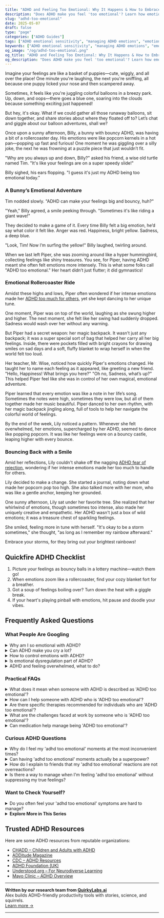 ```yaml
---
title: "ADHD and Feeling Too Emotional: Why It Happens & How to Embrace It"
description: "Does ADHD make you feel 'too emotional'? Learn how emotional sensitivity works with ADHD—and how to turn your big feelings into strengths, not struggles."
slug: "adhd-too-emotional"
date: 2025-05-07
draft: false
type: "page"
categories: ["ADHD Guides"]
tags: ["ADHD emotional sensitivity", "managing ADHD emotions", "emotional dysregulation ADHD", "ADHD mood swings", "coping with ADHD feelings", "ADHD emotional support", "ADHD emotional challenges"]
keywords: ["ADHD emotional sensitivity", "managing ADHD emotions", "emotional dysregulation ADHD", "ADHD mood swings", "coping with ADHD feelings", "ADHD emotional support", "ADHD emotional challenges"]
og_image: "/og/adhd-too-emotional.png"
og_title: "ADHD and Feeling Too Emotional: Why It Happens & How to Embrace It"
og_description: "Does ADHD make you feel 'too emotional'? Learn how emotional sensitivity works with ADHD—and how to turn your big feelings into strengths, not struggles."
---
```


Imagine your feelings are like a basket of puppies—cute, wiggly, and all over the place! One minute you're laughing, the next you're sniffling, all because one puppy licked your nose and then scampered away.

Sometimes, it feels like you're juggling colorful balloons in a breezy park. Up, down, and oops—there goes a blue one, soaring into the clouds because something exciting just happened!

But hey, it's okay. What if we could gather all those runaway balloons, sit down together, and share stories about where they floated off to? Let’s chat and giggle about our balloon adventures, shall we?

Once upon a sunny afternoon, Billy, a bunny with bouncy ADHD, was having a bit of a rollercoaster day. His emotions were like popcorn kernels in a hot pan—popping up fast and furious! One moment he was giggling over a silly joke, the next he was frowning at a puzzle piece that just wouldn’t fit.

"Why are you always up and down, Billy?" asked his friend, a wise old turtle named Tim. "It's like your feelings are on a super speedy slide!"

Billy sighed, his ears flopping. "I guess it's just my ADHD being too emotional today."

### A Bunny’s Emotional Adventure

Tim nodded slowly. "ADHD can make your feelings big and bouncy, huh?"

"Yeah," Billy agreed, a smile peeking through. "Sometimes it's like riding a giant wave!" 

They decided to make a game of it. Every time Billy felt a big emotion, he’d say what color it felt like. Anger was red. Happiness, bright yellow. Sadness, a deep blue. 

"Look, Tim! Now I’m surfing the yellow!" Billy laughed, twirling around.

When we last left Piper, she was zooming around like a hyper hummingbird, collecting feelings like shiny treasures. You see, for Piper, having ADHD meant she often felt emotions more intensely. This is what some folks call "ADHD too emotional." Her heart didn’t just flutter; it did gymnastics!

### Emotional Rollercoaster Ride

Amidst these highs and lows, Piper often wondered if her intense emotions made her [ADHD too much for others](/pages/adhd-too-much-for-others/), yet she kept dancing to her unique tune.

One moment, Piper was on top of the world, laughing as she swung higher and higher. The next moment, she felt like her swing had suddenly dropped. Sadness would wash over her without any warning.

But Piper had a secret weapon: her magic backpack. It wasn’t just any backpack; it was a super special sort of bag that helped her carry all her big feelings. Inside, there were pockets filled with bright crayons for drawing smiles on sad days and a soft, fluffy blanket to wrap herself in when the world felt too loud.

Her teacher, Mr. Wise, noticed how quickly Piper's emotions changed. He taught her to name each feeling as it appeared, like greeting a new friend. "Hello, Happiness! What brings you here?" "Oh no, Sadness, what’s up?" This helped Piper feel like she was in control of her own magical, emotional adventure.

Piper learned that every emotion was like a note in her life’s song. Sometimes the notes were high, sometimes they were low, but all of them together made her music beautiful. Piper danced to her own rhythm, with her magic backpack jingling along, full of tools to help her navigate the colorful world of feelings.

By the end of the week, Lily noticed a pattern. Whenever she felt overwhelmed, her emotions, supercharged by her ADHD, seemed to dance like popping popcorn. It was like her feelings were on a bouncy castle, leaping higher with every bounce.

### Bouncing Back with a Smile

Amid her reflections, Lily couldn't shake off the nagging [ADHD fear of rejection](/pages/adhd-fear-of-rejection/), wondering if her intense emotions made her too much to handle for others.

Lily decided to make a change. She started a journal, noting down what made her popcorn pop too high. She also talked more with her mom, who was like a gentle anchor, keeping her grounded.

One sunny afternoon, Lily sat under her favorite tree. She realized that her whirlwind of emotions, though sometimes too intense, also made her uniquely creative and empathetic. Her ADHD wasn't just a box of wild emotions; it was a treasure chest of sparkling feelings.

She smiled, feeling more in tune with herself. "It's okay to be a storm sometimes," she thought, "as long as I remember my rainbow afterward."

Embrace your storms, for they bring out your brightest rainbows!

## Quickfire ADHD Checklist

1. Picture your feelings as bouncy balls in a lottery machine—watch them go!
2. When emotions zoom like a rollercoaster, find your cozy blanket fort for a breather.
3. Got a soup of feelings boiling over? Turn down the heat with a giggle break.
4. If your heart's playing pinball with emotions, hit pause and doodle your vibes.

## Frequently Asked Questions



### What People Are Googling

<details><summary>Why am I so emotional with ADHD?</summary><p>It's absolutely normal to feel like your emotions are on a rollercoaster when you have ADHD. This happens because ADHD affects the way the brain manages emotions and emotional responses. You might find that you react more intensely, or that your emotions shift quickly - and that's okay! It's part of navigating ADHD, and understanding this can really help in managing those feelings more effectively. Rest assured, you're not alone in this experience, and there are strategies that can help smooth the ride a bit!</p></details>
<details><summary>Can ADHD make you cry a lot?</summary><p>Absolutely, it's not uncommon for those with ADHD to experience intense emotions, including frequent crying. ADHD can sometimes amplify feelings due to emotional dysregulation, which is a challenging aspect of the disorder. This means your emotions can feel bigger and more overwhelming, and might seem to come on quickly or fiercely. Remember, it’s perfectly okay to express emotions this way, and acknowledging your feelings is a healthy step towards managing them.</p></details>
<details><summary>How to control emotions with ADHD?</summary><p>Managing emotions with ADHD can sometimes feel like a rollercoaster, right? It's important to know that you're not alone in this. One effective strategy is practicing mindfulness; it can help you become more aware of your feelings and respond to them in a calm and measured way. Also, setting up a daily routine with regular breaks for relaxation activities such as deep breathing, walking, or journaling can really help smooth out emotional spikes. Remember, it's perfectly okay to seek support from friends, family, or professionals—it's a sign of strength to ask for help when you need it.</p></details>
<details><summary>Is emotional dysregulation part of ADHD?</summary><p>Yes, emotional dysregulation is indeed a common facet of ADHD. Many people with ADHD experience emotions more intensely and might have a harder time managing how they feel, especially when it comes to frustration, excitement, or disappointment. This is because the ADHD brain manages emotions and impulse control differently than a non-ADHD brain. Remember, though, that understanding this aspect of ADHD can empower you to find strategies that help manage these intense feelings more effectively. You're not alone in this!</p></details>
<details><summary>ADHD and feeling overwhelmed, what to do?</summary><p>Feeling overwhelmed is a common experience when you're managing ADHD, but remember, you're not alone in this. A good starting point is to break tasks into smaller, manageable chunks. It might also help to set up a cozy, distraction-free workspace where your mind can settle more easily. And don't forget, it's perfectly okay to ask for help or to take a break when things start to feel too much. Your well-being is incredibly important, and taking things one step at a time can really help manage those overwhelming feelings.</p></details>



### Practical FAQs

<details><summary>What does it mean when someone with ADHD is described as 'ADHD too emotional'?</summary><p>It’s common for folks with ADHD to feel emotions very intensely, a trait sometimes referred to as emotional dysregulation. When someone says a person with ADHD is "too emotional," they might be observing this heightened emotional response. It's important to know that this is a normal part of ADHD for many, and it doesn’t mean you're overreacting—it’s just how your brain is wired! Embracing this part of your ADHD can help you understand yourself better and learn how to manage these intense feelings in comfortable and constructive ways.</p></details>
<details><summary>How can I help someone with ADHD who is 'ADHD too emotional'?</summary><p>Absolutely, emotions can run high with ADHD, often referred to as emotional dysregulation. A cozy way to help is first to offer a calm, non-judgmental space where they can express themselves without fear of criticism. Listening is key—sometimes just being heard can soothe the storm. Additionally, gentle reminders that it's okay to feel overwhelmed and strategies like deep breathing or taking a short walk together can be wonderfully supportive. Your understanding and patience can make a big difference!</p></details>
<details><summary>Are there specific therapies recommended for individuals who are 'ADHD too emotional'?</summary><p>Absolutely, there can be quite a comforting array of therapies that might help if you're feeling overwhelmed by emotions alongside ADHD. Cognitive Behavioral Therapy (CBT) is particularly popular, as it helps in managing both the impulsivity and emotional regulation challenges that often accompany ADHD. Therapy sessions can become a cozy corner for exploring these feelings and learning strategies to handle them more effectively. Additionally, some find mindfulness and stress reduction techniques to be like a warm blanket, soothing and helpful in gaining better control over their emotional responses.</p></details>
<details><summary>What are the challenges faced at work by someone who is 'ADHD too emotional'?</summary><p>Absolutely, it's totally understandable to feel that way! For those with ADHD, emotions can sometimes feel extra intense and can fluctuate rapidly. This can make navigating the workplace a bit challenging, especially in high-pressure situations or during interactions that require a lot of emotional regulation, like feedback sessions or team conflicts. Knowing this, it's really important to find strategies that help in managing these emotional surges, such as taking short breaks, using grounding techniques, or even discussing a tailored approach with a supportive manager. Remember, your emotional depth is also a unique strength in many ways—it can foster creativity and empathy!</p></details>
<details><summary>Can medication help manage being 'ADHD too emotional'?</summary><p>Absolutely, medication can be a helpful tool for managing the emotional aspects of ADHD, such as feeling emotions very intensely or switching emotions quickly. Many people find that the right ADHD medication helps stabilize their mood swings and makes emotional responses feel more manageable. It's like having a little helper that smooths out the rough emotional waves throughout your day. Always remember to discuss your specific emotional experiences with your healthcare provider, as they can guide you towards the best treatment plan tailored just for you.</p></details>



### Curious ADHD Questions

<details><summary>Why do I feel my 'adhd too emotional' moments at the most inconvenient times?</summary><p>Feeling extra emotional at inconvenient times can be really tough, and it's actually quite common when you're navigating ADHD. This happens because ADHD affects the way the brain regulates attention and emotions, making feelings more intense and sometimes unpredictable. It's like your emotions don't always consult your schedule before showing up! Remember, it's perfectly okay to take a moment for yourself to breathe and manage these feelings, even if the timing feels off. You're doing just fine!</p></details>
<details><summary>Can having 'adhd too emotional' moments actually be a superpower?</summary><p>Absolutely, having intense emotional experiences, often referred to as "ADHD too emotional" moments, can certainly be viewed as a superpower! People with ADHD tend to feel emotions very deeply, which means you can have a unique level of empathy and connection with others. This heightened emotional awareness can make you exceptionally good at reading rooms or situations, and your passion can be incredibly compelling and infectious. So, while it might feel overwhelming at times, your deep capacity to feel is truly a gift that allows you to experience life's highs and lows in vibrant color.</p></details>
<details><summary>How do I explain to friends that my 'adhd too emotional' reactions are not overreactions?</summary><p>Absolutely, talking about your emotional reactions with friends can sometimes feel a bit daunting, but it’s wonderful that you’re reaching out for ways to communicate your feelings. A cozy way to explain it might be to say, "You know, my ADHD brain processes emotions a bit like a microphone with the volume turned up — what might seem like a small thing can feel really big and overwhelming." Assure them that your reactions are as genuine as they are intense, not overreactions but just part of how your unique brain works. It might also help to remind them that patience and understanding from both sides can create a supportive space for everyone. 🌟</p></details>
<details><summary>Is there a way to manage when I'm feeling 'adhd too emotional' without suppressing my true feelings?</summary><p>Absolutely, feeling intensely is a common experience for many with ADHD, and it's important to navigate those emotions without suppressing them. One helpful approach is to create a cozy, comforting space where you can pause and explore these feelings safely—perhaps with a favorite blanket, a warm cup of tea, and a soothing playlist. Journaling or talking it out with someone who understands can also provide a helpful outlet for your emotions. Remember, your feelings are valid, and allowing yourself to experience and express them is a healthy part of managing emotional intensity.</p></details>



### Want to Check Yourself?

<details><summary>Do you often feel your 'adhd too emotional' symptoms are hard to manage?</summary><p>Absolutely, and you're definitely not alone in feeling that way. Many people with ADHD experience intense emotions, which can sometimes feel overwhelming or hard to manage. It’s like riding a roller coaster that doesn't seem to stop. Remember, it's okay to acknowledge these feelings, and seeking strategies to balance your emotional responses can be truly beneficial. Let’s explore some coping mechanisms together and find what works best for you in calming the storm.</p></details>

<script type="application/ld+json">
{
  "@context": "https://schema.org",
  "@type": "FAQPage",
  "mainEntity": [
    {
      "@type": "Question",
      "name": "Why am I so emotional with ADHD?",
      "acceptedAnswer": {
        "@type": "Answer",
        "text": "It's absolutely normal to feel like your emotions are on a rollercoaster when you have ADHD. This happens because ADHD affects the way the brain manages emotions and emotional responses. You might find that you react more intensely, or that your emotions shift quickly - and that's okay! It's part of navigating ADHD, and understanding this can really help in managing those feelings more effectively. Rest assured, you're not alone in this experience, and there are strategies that can help smooth the ride a bit!"
      }
    },
    {
      "@type": "Question",
      "name": "Can ADHD make you cry a lot?",
      "acceptedAnswer": {
        "@type": "Answer",
        "text": "Absolutely, it's not uncommon for those with ADHD to experience intense emotions, including frequent crying. ADHD can sometimes amplify feelings due to emotional dysregulation, which is a challenging aspect of the disorder. This means your emotions can feel bigger and more overwhelming, and might seem to come on quickly or fiercely. Remember, it\u2019s perfectly okay to express emotions this way, and acknowledging your feelings is a healthy step towards managing them."
      }
    },
    {
      "@type": "Question",
      "name": "How to control emotions with ADHD?",
      "acceptedAnswer": {
        "@type": "Answer",
        "text": "Managing emotions with ADHD can sometimes feel like a rollercoaster, right? It's important to know that you're not alone in this. One effective strategy is practicing mindfulness; it can help you become more aware of your feelings and respond to them in a calm and measured way. Also, setting up a daily routine with regular breaks for relaxation activities such as deep breathing, walking, or journaling can really help smooth out emotional spikes. Remember, it's perfectly okay to seek support from friends, family, or professionals\u2014it's a sign of strength to ask for help when you need it."
      }
    },
    {
      "@type": "Question",
      "name": "Is emotional dysregulation part of ADHD?",
      "acceptedAnswer": {
        "@type": "Answer",
        "text": "Yes, emotional dysregulation is indeed a common facet of ADHD. Many people with ADHD experience emotions more intensely and might have a harder time managing how they feel, especially when it comes to frustration, excitement, or disappointment. This is because the ADHD brain manages emotions and impulse control differently than a non-ADHD brain. Remember, though, that understanding this aspect of ADHD can empower you to find strategies that help manage these intense feelings more effectively. You're not alone in this!"
      }
    },
    {
      "@type": "Question",
      "name": "ADHD and feeling overwhelmed, what to do?",
      "acceptedAnswer": {
        "@type": "Answer",
        "text": "Feeling overwhelmed is a common experience when you're managing ADHD, but remember, you're not alone in this. A good starting point is to break tasks into smaller, manageable chunks. It might also help to set up a cozy, distraction-free workspace where your mind can settle more easily. And don't forget, it's perfectly okay to ask for help or to take a break when things start to feel too much. Your well-being is incredibly important, and taking things one step at a time can really help manage those overwhelming feelings."
      }
    }
  ]
}
</script>
<script type="application/ld+json">
{
  "@context": "https://schema.org",
  "@type": "Article",
  "author": {
    "@type": "Person",
    "name": "QuirkyLabs",
    "url": "https://quirkylabs.ai/about"
  },
  "headline": "\"Unlock Joy: How ADHD Too Emotional Enhances Life!\"",
  "mainEntityOfPage": "https://blog.quirkylabs.ai/pages/adhd-too-emotional/",
  "datePublished": "2025-05-07"
}
</script>
<script type="application/ld+json">
{
  "@context": "https://schema.org",
  "@type": "BreadcrumbList",
  "itemListElement": [
    {
      "@type": "ListItem",
      "position": 1,
      "name": "Home",
      "item": "https://quirkylabs.ai/"
    },
    {
      "@type": "ListItem",
      "position": 2,
      "name": "Blog",
      "item": "https://blog.quirkylabs.ai/"
    },
    {
      "@type": "ListItem",
      "position": 3,
      "name": "\"Unlock Joy: How ADHD Too Emotional Enhances Life!\"",
      "item": "https://blog.quirkylabs.ai/pages/adhd-too-emotional/"
    }
  ]
}
</script>

<details>
<summary><strong>Explore More in This Series</strong></summary>

- [Adhd Too Much For Others](/pages/adhd-too-much-for-others/)
- [Adhd Relationships Hard](/pages/adhd-relationships-hard/)
- [Adhd Impossible To Live With](/pages/adhd-impossible-to-live-with/)
- [Adhd Sabotaging Relationships](/pages/adhd-sabotaging-relationships/)
- [Adhd Need For Reassurance](/pages/adhd-need-for-reassurance/)
- [Adhd I Scare People Away](/pages/adhd-i-scare-people-away/)
- [Adhd Fear Of Abandonment](/pages/adhd-fear-of-abandonment/)
- [Adhd Want Love But Hide](/pages/adhd-want-love-but-hide/)
</details>



## Trusted ADHD Resources

Here are some ADHD resources from reputable organizations:

- [CHADD – Children and Adults with ADHD](https://chadd.org)
- [ADDitude Magazine](https://www.additudemag.com)
- [CDC – ADHD Resources](https://www.cdc.gov/ncbddd/adhd)
- [ADHD Foundation (UK)](https://www.adhdfoundation.org.uk)
- [Understood.org – For Neurodiverse Learning](https://www.understood.org)
- [Mayo Clinic – ADHD Overview](https://www.mayoclinic.org/diseases-conditions/adhd)


---

**Written by our research team from [QuirkyLabs.ai](https://quirkylabs.ai)**  
Alex builds ADHD-friendly productivity tools with stories, science, and squirrels.  
[Learn more →](https://quirkylabs.ai)

---